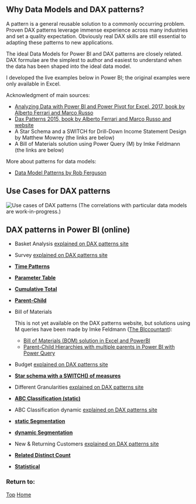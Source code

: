 ## Why Data Models and DAX patterns?

A pattern is a general reusable solution to a commonly occurring problem.  Proven DAX patterns leverage immense experience across many industries and set a quality expectation.  Obviously real DAX skills are still essential to adapting these patterns to new applications.

The ideal Data Models for Power BI and DAX patterns are closely related.  DAX formulae are the simplest to author and easiest to understand when the data has been shaped into the ideal data model.

I developed the live examples below in Power BI; the original examples were only available in Excel.

Acknowledgment of main sources:
- [Analyzing Data with Power BI and Power Pivot for Excel, 2017, book by Alberto Ferrari and Marco Russo](https://www.sqlbi.com/books/analyzing-data-with-microsoft-power-bi-and-power-pivot-for-excel/)
- [Dax Patterns 2015, book by Alberto Ferrari and Marco Russo and website](https://www.daxpatterns.com/patterns/)
- A Star Schema and a SWITCH for Drill-Down Income Statement Design by Matthew Mowrey (the links are below)
- A Bill of Materials solution using Power Query (M) by Imke Feldmann (the links are below)

More about patterns for data models:
- [Data Model Patterns by Rob Ferguson](https://robferguson.org/blog/2015/04/22/data-model-patterns/)

## Use Cases for DAX patterns

![Use cases of DAX patterns](https://tomfox7.github.io/Power-BI-samples-DAX-patterns/DAX_Patterns&Data_Models.png)
(The correlations with particular data models are work-in-progress.)

## DAX patterns in Power BI (online)
  <style>
    iframe {
      border: 1px solid black;
      width: 800px;
      height: 506px;
      allow: fullscreen
    }
  </style>
  
- Basket Analysis	[explained on DAX patterns site](https://www.daxpatterns.com/basket-analysis/)
- Survey	[explained on DAX patterns site](https://www.daxpatterns.com/survey/)
  
- **[Time Patterns](https://beyondpowerbi.com/Power-BI-samples-DAX-patterns/time-patterns/)**
  
- **[Parameter Table](https://beyondpowerbi.com/Power-BI-samples-DAX-patterns/Related-Distinct-Count/)**
  
- **[Cumulative Total](https://beyondpowerbi.com/Power-BI-samples-DAX-patterns/Cumulative-Total/)**
  
- **[Parent-Child](https://beyondpowerbi.com/Power-BI-samples-DAX-patterns/parent-child/)**
  
- Bill of Materials
  
  This is not yet available on the DAX patterns website, but solutions using M queries have been made by Imke Feldmann ([The BIccountant](https://www.thebiccountant.com/)):
  - [Bill of Materials (BOM) solution in Excel and PowerBI](https://www.thebiccountant.com/2017/05/08/dynamic-bill-of-material-bom-solution-in-excel-and-powerbi/)
  - [Parent-Child Hierarchies with multiple parents in Power BI with Power Query](https://www.thebiccountant.com/2019/10/03/parent-child-hierarchies-with-multiple-parents-in-power-bi-with-power-query/)
  
  
- Budget	[explained on DAX patterns site](https://www.daxpatterns.com/budget-patterns/)
    
- **[Star schema with a SWITCH() of measures](https://beyondpowerbi.com/Power-BI-samples-DAX-patterns/star-with-switch-of-measures/)**
  
- Different Granularities	[explained on DAX patterns site](https://www.daxpatterns.com/handling-different-granularities/)
   
- **[ABC Classification (static)](https://beyondpowerbi.com/Power-BI-samples-DAX-patterns/abc-classification/)**
  
- ABC Classification dynamic	[explained on DAX patterns site](https://www.daxpatterns.com/abc-classification-dynamic/)

- **[static Segmentation](https://beyondpowerbi.com/Power-BI-samples-DAX-patterns/segmentation-static/)**
  
- **[dynamic Segmentation](https://beyondpowerbi.com/Power-BI-samples-DAX-patterns/segmentation-dynamic/)**
  
- New & Returning Customers	[explained on DAX patterns site](https://www.daxpatterns.com/new-and-returning-customers/)
  
- **[Related Distinct Count](https://beyondpowerbi.com/Power-BI-samples-DAX-patterns/Related-Distinct-Count/)** 
    
- **[Statistical](https://beyondpowerbi.com/Power-BI-samples-DAX-patterns/statistical/)** 


### Return to: 
[Top](#why-data-models-and-dax-patterns)  [Home](https://beyondpowerbi.com/)
